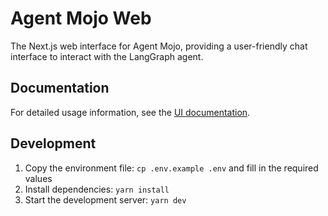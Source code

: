 # Agent Mojo Web

The Next.js web interface for Agent Mojo, providing a user-friendly chat interface to interact with the LangGraph agent.

## Documentation

For detailed usage information, see the [UI documentation](https://docs.langchain.com/labs/swe/usage/ui).

## Development

1. Copy the environment file: `cp .env.example .env` and fill in the required values
2. Install dependencies: `yarn install`
3. Start the development server: `yarn dev`
